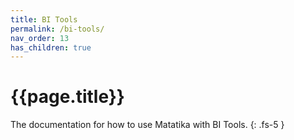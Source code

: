 ```yaml
---
title: BI Tools
permalink: /bi-tools/
nav_order: 13
has_children: true
---
```


# {{page.title}}

The documentation for how to use Matatika with BI Tools.
{: .fs-5 }